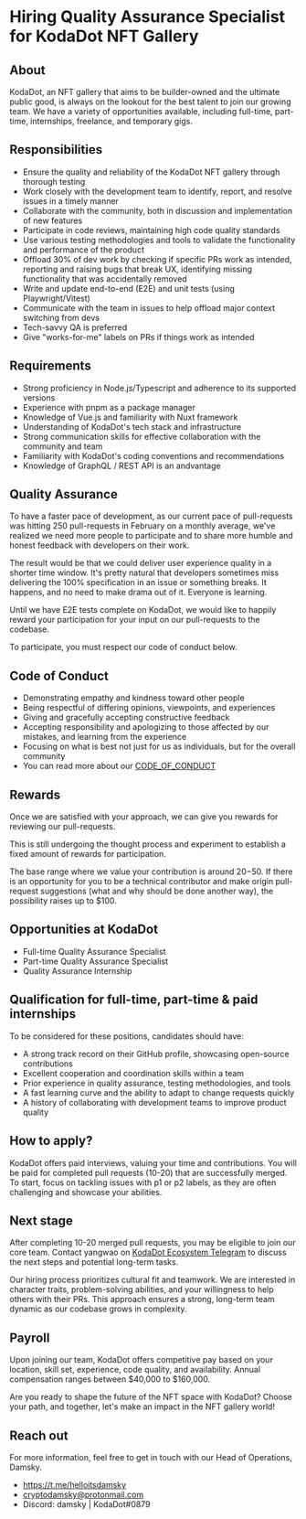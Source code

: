 # Hiring Quality Assurance Specialist for KodaDot NFT Gallery

## About

KodaDot, an NFT gallery that aims to be builder-owned and the ultimate public good, is always on the lookout for the best talent to join our growing team. We have a variety of opportunities available, including full-time, part-time, internships, freelance, and temporary gigs.

## Responsibilities

- Ensure the quality and reliability of the KodaDot NFT gallery through thorough testing
- Work closely with the development team to identify, report, and resolve issues in a timely manner
- Collaborate with the community, both in discussion and implementation of new features
- Participate in code reviews, maintaining high code quality standards
- Use various testing methodologies and tools to validate the functionality and performance of the product
- Offload 30% of dev work by checking if specific PRs work as intended, reporting and raising bugs that break UX, identifying missing functionality that was accidentally removed
- Write and update end-to-end (E2E) and unit tests (using Playwright/Vitest)
- Communicate with the team in issues to help offload major context switching from devs
- Tech-savvy QA is preferred
- Give "works-for-me" labels on PRs if things work as intended

## Requirements

- Strong proficiency in Node.js/Typescript and adherence to its supported versions
- Experience with pnpm as a package manager
- Knowledge of Vue.js and familiarity with Nuxt framework
- Understanding of KodaDot's tech stack and infrastructure
- Strong communication skills for effective collaboration with the community and team
- Familiarity with KodaDot's coding conventions and recommendations
- Knowledge of GraphQL / REST API is an andvantage

## Quality Assurance

To have a faster pace of development, as our current pace of pull-requests was hitting 250 pull-requests in February on a monthly average, we've realized we need more people to participate and to share more humble and honest feedback with developers on their work.

The result would be that we could deliver user experience quality in a shorter time window. It's pretty natural that developers sometimes miss delivering the 100% specification in an issue or something breaks. It happens, and no need to make drama out of it. Everyone is learning.

Until we have E2E tests complete on KodaDot, we would like to happily reward your participation for your input on our pull-requests to the codebase.

To participate, you must respect our code of conduct below.

## Code of Conduct

- Demonstrating empathy and kindness toward other people
- Being respectful of differing opinions, viewpoints, and experiences
- Giving and gracefully accepting constructive feedback
- Accepting responsibility and apologizing to those affected by our mistakes, and learning from the experience
- Focusing on what is best not just for us as individuals, but for the overall community
- You can read more about our [CODE_OF_CONDUCT](https://github.com/kodadot/nft-gallery/blob/main/CODE_OF_CONDUCT.md)

## Rewards

Once we are satisfied with your approach, we can give you rewards for reviewing our pull-requests.

This is still undergoing the thought process and experiment to establish a fixed amount of rewards for participation.

The base range where we value your contribution is around $20-$50. If there is an opportunity for you to be a technical contributor and make origin pull-request suggestions (what and why should be done another way), the possibility raises up to $100.

## Opportunities at KodaDot

- Full-time Quality Assurance Specialist
- Part-time Quality Assurance Specialist
- Quality Assurance Internship

## Qualification for full-time, part-time & paid internships

To be considered for these positions, candidates should have:

- A strong track record on their GitHub profile, showcasing open-source contributions
- Excellent cooperation and coordination skills within a team
- Prior experience in quality assurance, testing methodologies, and tools
- A fast learning curve and the ability to adapt to change requests quickly
- A history of collaborating with development teams to improve product quality

## How to apply?

KodaDot offers paid interviews, valuing your time and contributions. You will be paid for completed pull requests (10-20) that are successfully merged. To start, focus on tackling issues with p1 or p2 labels, as they are often challenging and showcase your abilities.

## Next stage

After completing 10-20 merged pull requests, you may be eligible to join our core team. Contact yangwao on [KodaDot Ecosystem Telegram](https://t.me/koda_eco) to discuss the next steps and potential long-term tasks.

Our hiring process prioritizes cultural fit and teamwork. We are interested in character traits, problem-solving abilities, and your willingness to help others with their PRs. This approach ensures a strong, long-term team dynamic as our codebase grows in complexity.

## Payroll

Upon joining our team, KodaDot offers competitive pay based on your location, skill set, experience, code quality, and availability. Annual compensation ranges between $40,000 to $160,000.

Are you ready to shape the future of the NFT space with KodaDot? Choose your path, and together, let's make an impact in the NFT gallery world!

## Reach out

For more information, feel free to get in touch with our Head of Operations, Damsky.

- https://t.me/helloitsdamsky
- cryptodamsky@protonmail.com
- Discord: damsky | KodaDot#0879
